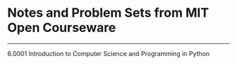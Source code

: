 # Notes and Problem Sets from MIT Open Courseware

---

6.0001 Introduction to Computer Science and Programming in Python
